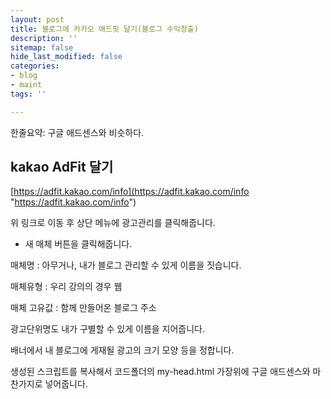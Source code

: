 ```yaml
---
layout: post
title: 블로그에 카카오 애드핏 달기(블로그 수익창출)
description: ''
sitemap: false
hide_last_modified: false
categories:
- blog
- maint
tags: ''

---
```

한줄요약: 구글 애드센스와 비슷하다. 

## kakao AdFit 달기

[https://adfit.kakao.com/info](https://adfit.kakao.com/info "https://adfit.kakao.com/info")

위 링크로 이동 후 상단 메뉴에 광고관리를 클릭해줍니다.

* 새 매체 버튼을 클릭해줍니다.

매체명 : 아무거나, 내가 블로그 관리할 수 있게 이름을 짓습니다.

매체유형 : 우리 강의의 경우 웹

매체 고유값 : 함께 만들어온 블로그 주소

광고단위명도 내가 구별할 수 있게 이름을 지어줍니다.

배너에서 내 블로그에 게재될 광고의 크기 모양 등을 정합니다.

생성된 스크립트를 복사해서 코드폴더의 my-head.html 가장위에 구글 애드센스와 마찬가지로 넣어줍니다.